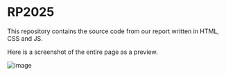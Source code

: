 ﻿# RP2025
This repository contains the source code from our report written in HTML, CSS and JS.

Here is a screenshot of the entire page as a preview.

![image](https://github.com/user-attachments/assets/4a5f3c12-5797-4263-9010-498dfea092fa)

